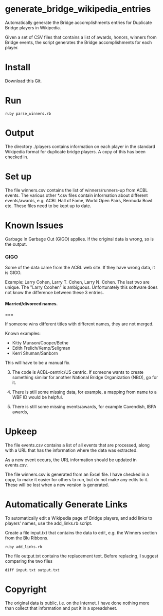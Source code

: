 generate_bridge_wikipedia_entries
=================================

Automatically generate the Bridge accomplishments entries for Duplicate Bridge players in Wikipedia.

Given a set of CSV files that contains a list of awards, honors, winners from Bridge events, the script generates the Bridge accomplishments for each player.

Install
==

Download this Git.


Run
==

    ruby parse_winners.rb


Output
==

The directory ./players contains information on each player in the standard Wikipedia format for duplicate bridge players. A copy of this has been checked in.

Set up
==

The file winners.csv contains the list of winners/runners-up from ACBL events. The various other *.csv files contain information about different events/awards, e.g. ACBL Hall of Fame, World Open Pairs, Bermuda Bowl etc. These files need to be kept up to date.

Known Issues
==

Garbage In Garbage Out (GIGO) applies. If the original data is wrong, so is the output.

### GIGO

Some of the data came from the ACBL web site. If they have wrong data, it is GIGO.

Example: Larry Cohen, Larry T. Cohen, Larry N. Cohen. The last two are unique. The "Larry Coohen" is ambiguous. Unfortunately this software does not know the difference between these 3 entries.

#### Married/divorced names.
===

If someone wins different titles with different names, they are not merged.

Known examples:

  * Kitty Munson/Cooper/Bethe
  * Edith Frelich/Kemp/Seligman
  * Kerri Shuman/Sanborn

This will have to be a manual fix.

3. The code is ACBL-centric/US centric. If someone wants to create something similar for another National Bridge Organization (NBO), go for it.

4. There is still some missing data, for example, a mapping from name to a WBF ID would be helpful.

5. There is still some missing events/awards, for example Cavendish, IBPA awards,

Upkeep
==

The file events.csv contains a list of all events that are processed, along with a URL that has the information where the data was extracted.

As a new event occurs, the URL information should be updated in events.csv.

The file winners.csv is generated from an Excel file. I have checked in a copy, to make it easier for others to run, but do not make any edits to it. These will be lost when a new version is generated.

Automatically Generate Links
==

To automatically edit a Wikipedia page of Bridge players, and add links to players' names, use the add_links.rb script.

Create a file input.txt that contains the data to edit, e.g. the Winners section from the Blu Ribbons.

    ruby add_links.rb

The file output.txt contains the replacement text. Before replacing, I suggest comparing the two files

    diff input.txt output.txt

Copyright
==

The original data is public, i.e. on the Internet. I have done nothing more than collect that information and put it in a spreadsheet.

